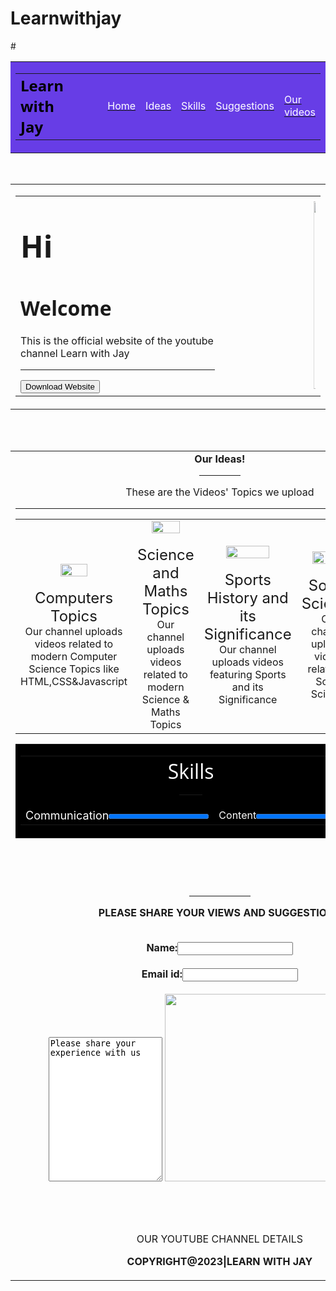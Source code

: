 # Learnwithjay
#<!DOCTYPE html>
<html>
<head>
<title>Learn with Jay</title>
</head>
<body>
<!---header--->
<table border="0" width="100%" cellspacing="0" bgcolor="#673de6">
<tr><td>
<table border="0" width="85%" align="center"cellpadding="15">
<tr>
<td rowsapn="2"><font face="Open Sans" size="5" color="black"><b>Learn with Jay</b></font></td>
<td width="20%"></td>
<td><a href="C:\Users\Malathi Srinivas\Desktop\WEBSITE\index.html.html" ><font color="#fff">Home</font></a></td>
<td><a href="C:\Users\Malathi Srinivas\Desktop\WEBSITE\ideas.html" ><font color="#fff">Ideas</font></a></td>
<td><a href="C:\Users\Malathi Srinivas\Desktop\WEBSITE\Skills.html" ><font color="#fff">Skills</font></a></td>
<td><a href="C:\Users\Malathi Srinivas\Desktop\WEBSITE\Suggestion.html" ><font color="#fff">Suggestions</font></a></td>
<td><a href="C:\Users\Malathi Srinivas\Desktop\WEBSITE\Embeds.html" ><font color="#fff">Our videos</font></a></td>
</tr>
</table>
</td></tr>
</table><br>
<!---Endheader--->

<!---Home--->
<table> 
<tr><td>
<table width="85%" border="0">
<tr>
<td>
<b><h1><font face="Open sans" size="7">Hi</font></h1></b>
<b><h1><font face="Open sans" size="6">Welcome</font></h1></b>
<font size="3">This is the official website of the youtube channel Learn with Jay</font>

<hr>
<a href="C:\Users\Malathi Srinivas\Desktop\WEBSITE\index.html.html" ><button>Download Website</button></a>
</td>

<td align="center"> <marquee><img src="C:\Users\Malathi Srinivas\Desktop\WEBSITE\WhatsApp Image 2023-03-29 at 15.44.07.jpg" height="300px" ></td></marquee>
</tr>
</table>
</td>
</tr>
</table><br><br>
<!---EndHome--->

<!---Ideas--->
<table width="100%">
<tr align="center">
<td align="center"
<font size="6"><b>Our Ideas!</b></font><br><hr align="center" width="10%">
<font size="3">These are the Videos' Topics we upload </font><br><hr>


<table width="85%" border="0" align="center" cellpadding="15px">
<tr align="center">
<td colspan="3" align="center">
<img src="C:\Users\Malathi Srinivas\Desktop\WEBSITE\WhatsApp Image 2023-03-29 at 15.56.48.jpg" width="50%"><br><br>
<font size="5">Computers Topics</font><br>
<font size="3">Our channel uploads videos related to modern Computer Science Topics like HTML,CSS&Javascript</font><br>
</td>
<td>
<img src="C:\Users\Malathi Srinivas\Desktop\WEBSITE\WhatsApp Image 2023-03-29 at 15.56.47.jpg" width="70%"><br><br>
<font size="5">Science and Maths Topics</font><br>
<font size="3">Our channel uploads videos related to modern  Science & Maths Topics</font><br>
</td>
<td>
<img src="C:\Users\Malathi Srinivas\Desktop\WEBSITE\WhatsApp Image 2023-03-29 at 15.56.46.jpg" width="70%"><br><br>
<font size="5">Sports History and its Significance</font><br>
<font size="3">Our channel uploads videos featuring Sports and its Significance </font><br>
</td>
<td>
<img src="C:\Users\Malathi Srinivas\Desktop\WEBSITE\socialiiii.jpeg.jpg" width="79%"><br><br>
<font size="5">Social Science</font><br>
<font size="3">Our channel uploads videos related to Socail Science</font><br>
</td>
<td>
<img src="C:\Users\Malathi Srinivas\Desktop\WEBSITE\rubi.jpg" width="70%"><br><br>
<font size="5"> Cube solving videos</font><br>
<font size="3">Our channel uploads videos which features the cube solving </font><br>
</td>
</tr>
</td>
</tr>
</table>
<!---EndIdeas--->

<!---Skills--->

<table width="100%" bgcolor="black">
<tr>
<td>
<table border="0" width="85%" align="center" cellpadding="15px">
<tr align="center"><td colspan="2"><font  face="Open Sans" size="6" color="white">Skills</font>
<hr align="center" width="7%"</td></tr>
<tr>
<td><label> <font  size="4" color="white">Communication</font></label><progress value="100" maxvalue="100">100% </progress></td>
<td><label><font  size=''4" color="white">Content</font></label><progress value="100" maxvalue="100">100%</progress></td>
</font>
</tr>
</table>
</td>
</tr>
</table><br><br><br><hr width="15%">

<!---EndSkills--->

<!---Suggestion--->
<b>PLEASE SHARE YOUR VIEWS AND SUGGESTIONS</b><br><br>
<form>
<b> Name:</b><input type="text" maxlength="25" name="firstname"><br><br>
<b> Email id:</b><input type="text" maxlength="30" name="email-id"><br><br>
<textarea columns="15" rows="15">
Please share your experience with us
</textarea>
<img src=" C:\Users\Malathi Srinivas\Desktop\WEBSITE\WhatsApp Image 2023-03-29 at 15.44.08.jpg" height="300px">
<input type="submit" name="submit" value="Submit"><br><br><br><br>

<!---EndSuggestion--->

<!---Footer--->
OUR YOUTUBE CHANNEL DETAILS




<b>COPYRIGHT@2023|LEARN WITH JAY</b>

<!---EndFooter--->
</body>
</html>
